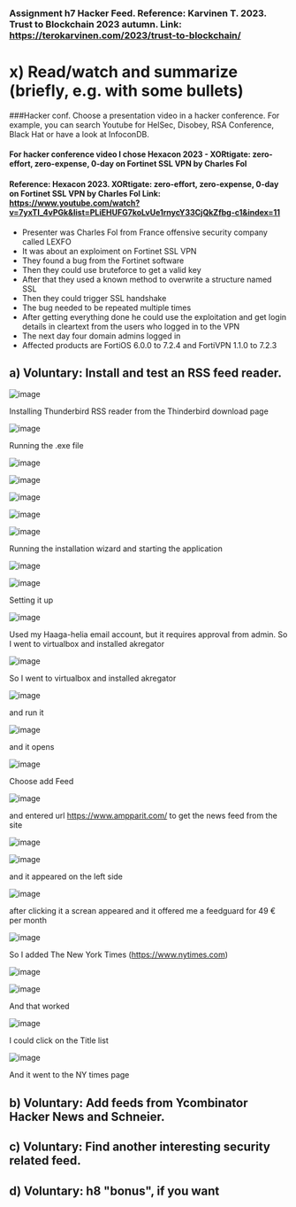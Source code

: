 ### Assignment h7 Hacker Feed. Reference: Karvinen T. 2023. Trust to Blockchain 2023 autumn. Link: https://terokarvinen.com/2023/trust-to-blockchain/

# x) Read/watch and summarize (briefly, e.g. with some bullets)

###Hacker conf. Choose a presentation video in a hacker conference. For example, you can search Youtube for HelSec, Disobey, RSA Conference, Black Hat or have a look at InfoconDB.

#### For hacker conference video I chose Hexacon 2023 - XORtigate: zero-effort, zero-expense, 0-day on Fortinet SSL VPN by Charles Fol

#### Reference: Hexacon 2023. XORtigate: zero-effort, zero-expense, 0-day on Fortinet SSL VPN by Charles Fol Link: https://www.youtube.com/watch?v=7yxTI_4vPGk&list=PLiEHUFG7koLvUe1rnycY33CjQkZfbg-c1&index=11

- Presenter was Charles Fol from France offensive security company called LEXFO
- It was about an exploiment on Fortinet SSL VPN
- They found a bug from the Fortinet software
- Then they could use bruteforce to get a valid key
- After that they used a known method to overwrite a structure named SSL
- Then they could trigger SSL handshake
- The bug needed to be repeated multiple times
- After getting everything done he could use the exploitation and get login details in cleartext from the users who logged in to the VPN
- The next day four domain admins logged in
- Affected products are FortiOS 6.0.0 to 7.2.4 and FortiVPN 1.1.0 to 7.2.3

## a) Voluntary: Install and test an RSS feed reader.

![image](https://github.com/a1600795/Trust2BlockChain/assets/149095048/9219fde8-df7c-4a5e-bd22-617c873ac87a)

Installing Thunderbird RSS reader from the Thinderbird download page 

![image](https://github.com/a1600795/Trust2BlockChain/assets/149095048/de12ef7c-027e-42f5-a85b-9d66db7f8ead)

Running the .exe file

![image](https://github.com/a1600795/Trust2BlockChain/assets/149095048/c9398ba4-9ddc-43f1-b58f-621ec8620a2e)

![image](https://github.com/a1600795/Trust2BlockChain/assets/149095048/7cc654e9-03eb-4928-8271-3f873bebada4)

![image](https://github.com/a1600795/Trust2BlockChain/assets/149095048/3472cab8-8039-42fe-a337-b2895a4658cb)

![image](https://github.com/a1600795/Trust2BlockChain/assets/149095048/11770aed-3f00-41c2-9d15-66cf1525afc7)

![image](https://github.com/a1600795/Trust2BlockChain/assets/149095048/ead23575-7e9b-4c8b-a7d0-1ea5a21f1b07)

Running the installation wizard and starting the application

![image](https://github.com/a1600795/Trust2BlockChain/assets/149095048/1dba2dde-9d71-4987-88ec-b49a9c3758c6)

![image](https://github.com/a1600795/Trust2BlockChain/assets/149095048/e1a75b33-a690-41cd-a0b6-743602a7e66e)

Setting it up

![image](https://github.com/a1600795/Trust2BlockChain/assets/149095048/6c8a1719-d319-4169-acac-e8956140c234)

Used my Haaga-helia email account, but it requires approval from admin. So I went to virtualbox and installed akregator

![image](https://github.com/a1600795/Trust2BlockChain/assets/149095048/2ae58e4e-2070-4c49-a35b-b6a89f8e2463)

So I went to virtualbox and installed akregator

![image](https://github.com/a1600795/Trust2BlockChain/assets/149095048/a37153ea-934b-420f-8ada-e1aa0f33717e)

and run it

![image](https://github.com/a1600795/Trust2BlockChain/assets/149095048/8c31e089-8fd4-429e-be63-456ceb40fe46)

and it opens

![image](https://github.com/a1600795/Trust2BlockChain/assets/149095048/c018b085-eea3-4bd8-9028-45b28749f47f)

Choose add Feed

![image](https://github.com/a1600795/Trust2BlockChain/assets/149095048/c42305fd-8d47-4cef-b957-83ab834f2d56)

and entered url https://www.ampparit.com/ to get the news feed from the site

![image](https://github.com/a1600795/Trust2BlockChain/assets/149095048/89a23153-5434-4c89-b36a-249bbb452f68)

![image](https://github.com/a1600795/Trust2BlockChain/assets/149095048/b3ec6a50-544e-479d-a52d-fd317e7d3894)

and it appeared on the left side

![image](https://github.com/a1600795/Trust2BlockChain/assets/149095048/2516de9a-a32e-4de8-b3d3-d26bc30e12be)

after clicking it a screan appeared and it offered me a feedguard for 49 € per month

![image](https://github.com/a1600795/Trust2BlockChain/assets/149095048/5be1d014-320d-41e9-8cd9-bb8574c5c804)

So I added The New York Times (https://www.nytimes.com)

![image](https://github.com/a1600795/Trust2BlockChain/assets/149095048/51c21173-04c8-463f-aecb-58df66cacace)

![image](https://github.com/a1600795/Trust2BlockChain/assets/149095048/c7087d07-e753-4488-a7c7-1a390726dcca)

And that worked

![image](https://github.com/a1600795/Trust2BlockChain/assets/149095048/d9581a12-d90d-4621-bd02-0a519c8c5dab)

I could click on the Title list

![image](https://github.com/a1600795/Trust2BlockChain/assets/149095048/7b8790e9-3979-4ff2-8da9-97ab0cccd816)

And it went to the NY times page

## b) Voluntary: Add feeds from Ycombinator Hacker News and Schneier.
## c) Voluntary: Find another interesting security related feed.
## d) Voluntary: h8 "bonus", if you want
 
 
 
